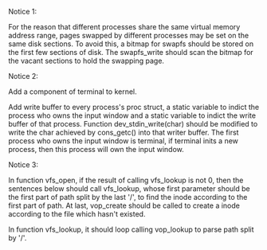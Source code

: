 Notice 1:

For the reason that different processes share the same virtual memory address range, pages swapped by different processes may be set on the same disk sections. To avoid this, a bitmap for swapfs should be stored on the first few sections of disk. The swapfs_write should scan the bitmap for the vacant sections to hold the swapping page.

Notice 2:

Add a component of terminal to kernel.

Add write buffer to every process's proc struct, a static variable to indict the process who owns the input window and a static variable to indict the write buffer of that process. Function dev_stdin_write(char) should be modified to write the char achieved by cons_getc() into that writer buffer. The first process who owns the input window is terminal, if terminal inits a new process, then this process will own the input window.

Notice 3:

In function vfs_open, if the result of calling vfs_lookup is not 0, then the sentences below should call vfs_lookup, whose first parameter should be the first part of path split by the last '/', to find the inode according to the first part of path. At last, vop_create should be called to create a inode according to the file which hasn't existed.

In function vfs_lookup, it should loop calling vop_lookup to parse path split by '/'.